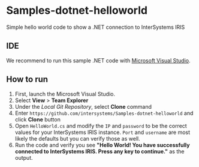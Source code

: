 # Samples-dotnet-helloworld
Simple hello world code to show a .NET connection to InterSystems IRIS

## IDE

We recommend to run this sample .NET code with [Microsoft Visual Studio](https://visualstudio.microsoft.com/downloads). 

## How to run

1. First, launch the Microsoft Visual Studio.
2. Select **View** > **Team Explorer**
3. Under the *Local Git Repository*, select **Clone** command 
4. Enter `https://github.com/intersystems/Samples-dotnet-helloworld` and click **Clone** button
5. Open `HelloWorld.cs` and modify the `IP` and `password` to be the correct values for your InterSystems IRIS instance. `Port` and `username` are most likely the defaults but you can verify those as well.
6. Run the code and verify you see **"Hello World! You have successfully connected to InterSystems IRIS. Press any key to continue."** as the output.
